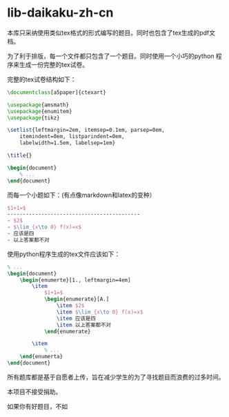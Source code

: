 # lib-daikaku-zh-cn
本库只采纳使用类似tex格式的形式编写的题目。同时也包含了tex生成的pdf文档。

为了利于排版，每一个文件都只包含了一个题目。同时使用一个小巧的python 程序来生成一份完整的tex试卷。

完整的tex试卷结构如下：
``` latex
\documentclass[a5paper]{ctexart}

\usepackage{amsmath}
\usepackage{enumitem}
\usepackage{tikz}

\setlist{leftmargin=2em, itemsep=0.1em, parsep=0em,
	itemindent=0em, listparindent=0em,
	labelwidth=1.5em, labelsep=1em}

\title{}

\begin{document}
	% ...
\end{document}
```

而每一个小题如下：(有点像markdown和latex的变种）
``` latex
$1+1=$
-------------------------------------------
- $2$
- $\lim_{x\to 0} f(x)=x$
- 应该是四
- 以上答案都不对
```

使用python程序生成的tex文件应该如下：
``` latex
% ...
\begin{document}
	\begin{enumerte}[1., leftmargin=4em]
		\item
			$1+1=$
			\begin{enumerate}[A.]
				\item $2$
				\item $\lim_{x\to 0} f(x)=x$
				\item 应该是四
				\item 以上答案都不对
			\end{enumerate}

		\item
			% ...
	\end{enumerta}
\end{document}
```

所有题库都是基于自愿者上传，旨在减少学生的为了寻找题目而浪费的过多时间。

本项目不接受捐助。

如果你有好题目，不如
